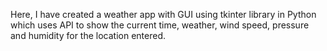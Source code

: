 Here, I have created a weather app with GUI using tkinter library in Python  which uses API to show the current time, weather, wind speed, pressure and humidity for the location entered.
